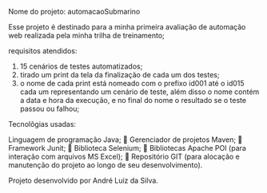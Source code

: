 Nome do projeto: automacaoSubmarino

Esse projeto é destinado para a minha primeira avaliação de automação web realizada pela minha trilha de treinamento;

requisitos atendidos:

1. 15 cenários de testes automatizados;
2. tirado um print da tela da finalização de cada um dos testes;
3. o nome de cada print está nomeado com o prefixo id001 até o id015 cada um representando um cenário de teste, além disso o nome contém a data e hora da execução, e no final do nome o resultado se o teste passou ou falhou;

Tecnolôgias usadas:

 Linguagem de programação Java;
 Gerenciador de projetos Maven;
 Framework Junit;
 Biblioteca Selenium;
 Bibliotecas Apache POI (para interação com arquivos MS Excel);
 Repositório GIT (para alocação e manutenção do projeto ao longo de seu 
desenvolvimento).

Projeto desenvolvido por André Luiz da Silva. 